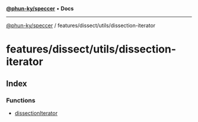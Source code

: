 [**@phun-ky/speccer**](../../../../README.md) • **Docs**

***

[@phun-ky/speccer](../../../../README.md) / features/dissect/utils/dissection-iterator

# features/dissect/utils/dissection-iterator

## Index

### Functions

- [dissectionIterator](functions/dissectionIterator.md)
